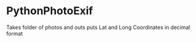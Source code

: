 PythonPhotoExif
===============

Takes folder of photos and outs puts Lat and Long Coordinates in decimal format